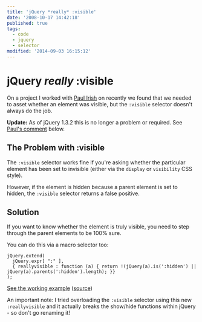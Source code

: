 ```yaml
---
title: 'jQuery *really* :visible'
date: '2008-10-17 14:42:18'
published: true
tags:
  - code
  - jquery
  - selector
modified: '2014-09-03 16:15:12'
---
```

# jQuery *really* :visible

On a project I worked with [Paul Irish](http://paulirish.com/) on recently we found that we needed to asset whether an element was visible, but the <code>:visible</code> selector doesn't always do the job.

<!--more-->

<div class="update"><p><strong>Update:</strong> As of jQuery 1.3.2 this is no longer a problem or required. See <a href="#comment-135222">Paul's comment</a> below.</p></div>

## The Problem with :visible

The <code>:visible</code> selector works fine if you're asking whether the particular element has been set to invisible (either via the <code>display</code> or <code>visibility</code> CSS style).

However, if the element is hidden because a parent element is set to hidden, the <code>:visible</code> selector returns a false positive.

## Solution

If you want to know whether the element is truly visible, you need to step through the parent elements to be 100% sure.

You can do this via a macro selector too:

<pre><code>jQuery.extend(
  jQuery.expr[ ":" ], 
  { reallyvisible : function (a) { return !(jQuery(a).is(':hidden') || jQuery(a).parents(':hidden').length); }}
);</code></pre>

[See the working example](http://jsbin.com/ageta) ([source](http://jsbin.com/ageta/edit))

An important note: I tried overloading the <code>:visible</code> selector using this new <code>:reallyvisible</code> and it actually breaks the show/hide functions within jQuery - so don't go renaming it!
